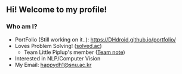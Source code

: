 ## Hi! Welcome to my profile!
### Who am I?
- PortFolio (Still working on it..): https://DHdroid.github.io/portfolio/
- Loves Problem Solving! ([solved.ac](https://solved.ac/profile/dhdroid))
  - Team Little Piplup's member ([Team note](https://github.com/gratus907/Little_Piplup))
- Interested in NLP/Computer Vision
- My Email: happydh1@snu.ac.kr

